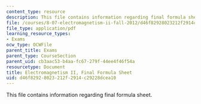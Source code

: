 ```yaml
---
content_type: resource
description: This file contains information regarding final formula sheet.
file: /courses/8-07-electromagnetism-ii-fall-2012/d46f82928023212f2914c29228dcea10_MIT8_07F12_formsheetfinal.pdf
file_type: application/pdf
learning_resource_types:
- Exams
ocw_type: OCWFile
parent_title: Exams
parent_type: CourseSection
parent_uid: cb3aac53-b4aa-fc67-279f-44ee4f46f54a
resourcetype: Document
title: Electromagnetism II, Final Formula Sheet
uid: d46f8292-8023-212f-2914-c29228dcea10
---
```

This file contains information regarding final formula sheet.


